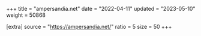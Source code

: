 +++
title = "ampersandia.net"
date = "2022-04-11"
updated = "2023-05-10"
weight = 50868

[extra]
source = "https://ampersandia.net/"
ratio = 5
size = 50
+++
